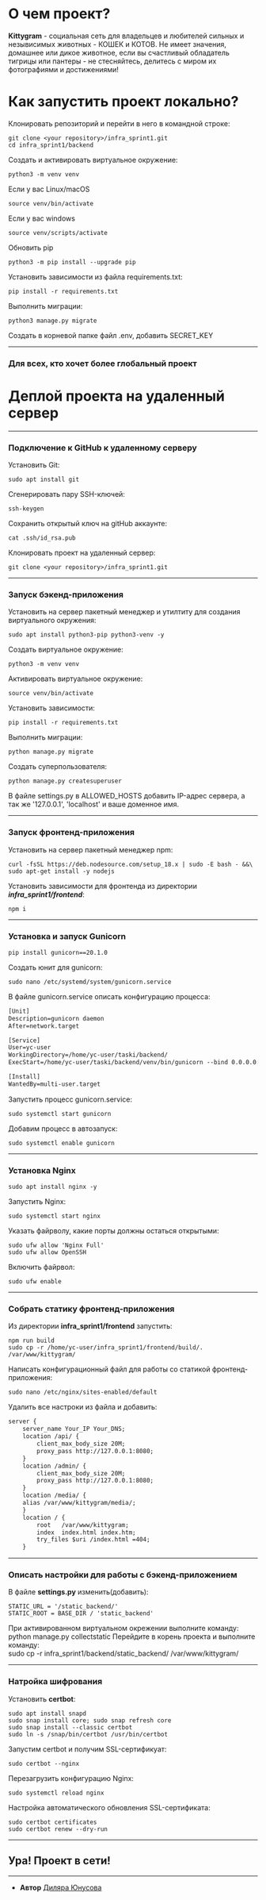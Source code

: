 # О чем проект?
**Kittygram** - социальная сеть для владельцев и любителей сильных и незывисимых животных - КОШЕК и КОТОВ. Не имеет значения, домашнее или дикое животное, если вы счастливый обладатель тигрицы или пантеры - не стесняйтесь, делитесь с миром их фотографиями и достижениями!
# Как запустить проект локально?
Клонировать репозиторий и перейти в него в командной строке:

    git clone <your repository>/infra_sprint1.git
    cd infra_sprint1/backend
Cоздать и активировать виртуальное окружение:
    
    python3 -m venv venv
Если у вас Linux/macOS

    source venv/bin/activate
Если у вас windows
    
    source venv/scripts/activate
Обновить pip

    python3 -m pip install --upgrade pip
Установить зависимости из файла requirements.txt:

    pip install -r requirements.txt
Выполнить миграции:

    python3 manage.py migrate
Создать в корневой папке файл .env, добавить SECRET_KEY
***
### Для всех, кто хочет более глобальный проект
# Деплой проекта на удаленный сервер
***
 ### Подключение к GitHub к удаленному серверу
Установить Git:  
    
    sudo apt install git
Сгенерировать пару SSH-ключей:  
    
    ssh-keygen
Сохранить открытый ключ на gitHub аккаунте:  

    cat .ssh/id_rsa.pub
Клонировать проект на удаленный сервер:  

    git clone <your repository>/infra_sprint1.git
***
### Запуск бэкенд-приложения
Установить на сервер пакетный менеджер и утилтиту для создания виртуального окружения:  

    sudo apt install python3-pip python3-venv -y
Создать виртуальное окружение:
    
    python3 -m venv venv
Активировать виртуальное окружение:  
    
    source venv/bin/activate
Установить зависимости:  

    pip install -r requirements.txt
Выполнить миграции:   

    python manage.py migrate
Создать суперпользователя:  
    
    python manage.py createsuperuser
В файле settings.py в ALLOWED_HOSTS добавить IP-адрес сервера, а так же '127.0.0.1', 'localhost' и ваше доменное имя.  
***
### Запуск фронтенд-приложения
Установить на сервер пакетный менеджер npm:  
    
    curl -fsSL https://deb.nodesource.com/setup_18.x | sudo -E bash - &&\
    sudo apt-get install -y nodejs
Установить зависимости для фронтенда из директории ***infra_sprint1/frontend***:  
    
    npm i
***
### Установка и запуск Gunicorn
    
    pip install gunicorn==20.1.0 
Создать юнит для gunicorn:  

    sudo nano /etc/systemd/system/gunicorn.service
В файле gunicorn.service описать конфигурацию процесса:
```html
[Unit]
Description=gunicorn daemon 
After=network.target 

[Service]
User=yc-user 
WorkingDirectory=/home/yc-user/taski/backend/
ExecStart=/home/yc-user/taski/backend/venv/bin/gunicorn --bind 0.0.0.0:8000 backend.wsgi

[Install]
WantedBy=multi-user.target  
```

Запустить процесс gunicorn.service: 

    sudo systemctl start gunicorn 
Добавим процесс в автозапуск:  

    sudo systemctl enable gunicorn
***
### Установка Nginx

    sudo apt install nginx -y
Запустить Nginx:  

    sudo systemctl start nginx
Указать файрволу, какие порты должны остаться открытыми:  

    sudo ufw allow 'Nginx Full'
    sudo ufw allow OpenSSH
Включить файрвол:  
    
    sudo ufw enable
***
### Собрать статику фронтенд-приложения
Из директории **infra_sprint1/frontend** запустить:  
    
    npm run build
    sudo cp -r /home/yc-user/infra_sprint1/frontend/build/. /var/www/kittygram/

Написать конфигурационный файл для работы со статикой фронтенд-приложения:   
    
    sudo nano /etc/nginx/sites-enabled/default
Удалить все настроки из файла и добавить:  
```html
server { 
    server_name Your_IP Your_DNS; 
    location /api/ { 
        client_max_body_size 20M; 
        proxy_pass http://127.0.0.1:8080; 
    } 
    location /admin/ { 
        client_max_body_size 20M; 
        proxy_pass http://127.0.0.1:8080; 
    } 
    location /media/ { 
	alias /var/www/kittygram/media/; 
    } 
    location / { 
        root   /var/www/kittygram; 
        index  index.html index.htm; 
        try_files $uri /index.html =404; 
    } 
```
***
### Описать настройки для работы с бэкенд-приложением
В файле **settings.py** изменить(добавить): 

    STATIC_URL = '/static_backend/'
    STATIC_ROOT = BASE_DIR / 'static_backend'
При активированном виртуальном окрежении выполните команду:  
    python manage.py collectstatic
Перейдите в корень проекта и выполните команду:  
    sudo cp -r infra_sprint1/backend/static_backend/ /var/www/kittygram/
***
### Натройка шифрования
Установить **certbot**:  
   
    sudo apt install snapd
    sudo snap install core; sudo snap refresh core
    sudo snap install --classic certbot
    sudo ln -s /snap/bin/certbot /usr/bin/certbot  
Запустим certbot и получим SSL-сертификуат:  

    sudo certbot --nginx 
Перезагрузить конфигурацию Nginx:  
    
    sudo systemctl reload nginx
Настройка автоматического обновления SSL-сертификата:  
    
    sudo certbot certificates
    sudo certbot renew --dry-run
***
## Ура! Проект в сети!
***
* **Автор** [Диляра Юнусова](https://github.com/terrazavr)

